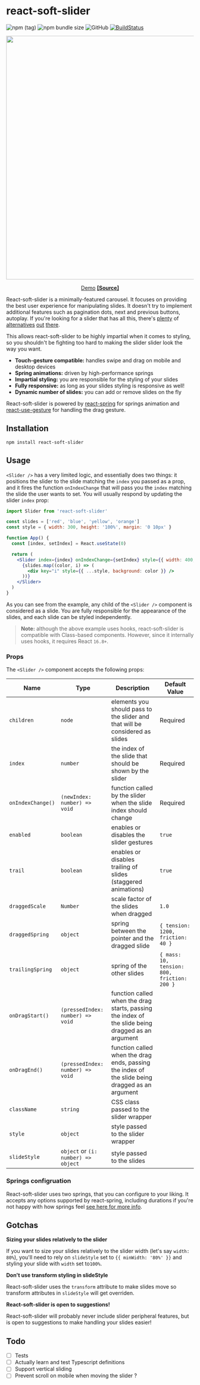 # react-soft-slider

![npm (tag)](https://img.shields.io/npm/v/react-soft-slider/beta.svg) ![npm bundle size](https://img.shields.io/bundlephobia/minzip/react-soft-slider.svg) ![GitHub](https://img.shields.io/github/license/dbismut/react-soft-slider.svg) [![BuildStatus](https://travis-ci.org/dbismut/react-soft-slider.svg)](https://travis-ci.org/dbismut/react-use-gesture)

<p align="middle">
  <a href="https://nwj6597vq4.codesandbox.io"><img src="https://i.imgur.com/Lh8l5tB.gif" width="655"/></a>
</p>
<p align="middle">
  <a href="https://nwj6597vq4.codesandbox.io">Demo</a>
    <a href="https://codesandbox.io/s/nwj6597vq4"><b>[Source]</b></a>
</p>

React-soft-slider is a minimally-featured carousel. It focuses on providing the best user experience for manipulating slides. It doesn't try to implement additional features such as pagination dots, next and previous buttons, autoplay. If you're looking for a slider that has all this, there's [plenty](https://github.com/akiran/react-slick) of [alternatives](https://github.com/FormidableLabs/nuka-carousel) [out](https://github.com/express-labs/pure-react-carousel) [there](https://github.com/voronianski/react-swipe).

This allows react-soft-slider to be highly impartial when it comes to styling, so you shouldn't be fighting too hard to making the slider slider look the way you want.

- **Touch-gesture compatible:** handles swipe and drag on mobile and desktop devices
- **Spring animations:** driven by high-performance springs
- **Impartial styling:** you are responsible for the styling of your slides
- **Fully responsive:** as long as your slides styling is responsive as well!
- **Dynamic number of slides:** you can add or remove slides on the fly

React-soft-slider is powered by [react-spring](https://github.com/react-spring/react-spring) for springs animation and [react-use-gesture](https://github.com/react-spring/react-use-gesture) for handling the drag gesture.

## Installation

```
npm install react-soft-slider
```

## Usage

`<Slider />` has a very limited logic, and essentially does two things: it positions the slider to the slide matching the `index` you passed as a prop, and it fires the function `onIndexChange` that will pass you the `index` matching the slide the user wants to set. You will usually respond by updating the slider `index` prop:

```jsx
import Slider from 'react-soft-slider'

const slides = ['red', 'blue', 'yellow', 'orange']
const style = { width: 300, height: '100%', margin: '0 10px' }

function App() {
  const [index, setIndex] = React.useState(0)

  return (
    <Slider index={index} onIndexChange={setIndex} style={{ width: 400, height: 200 }}>
      {slides.map((color, i) => (
        <div key="i" style={{ ...style, background: color }} />
      ))}
    </Slider>
  )
}
```

As you can see from the example, any child of the `<Slider />` component is considered as a slide. You are fully responsible for the appearance of the slides, and each slide can be styled independently.

> **Note:** although the above example uses hooks, react-soft-slider is compatible with Class-based components. However, since it internally uses hooks, it requires React `16.8+`.

### Props

The `<Slider />` component accepts the following props:

| Name              | Type                                | Description                                                                                       | Default Value                               |
| ----------------- | ----------------------------------- | ------------------------------------------------------------------------------------------------- | ------------------------------------------- |
| `children`        | `node`                              | elements you should pass to the slider and that will be considered as slides                      | Required                                    |
| `index`           | `number`                            | the index of the slide that should be shown by the slider                                         | Required                                    |
| `onIndexChange()` | `(newIndex: number) => void`        | function called by the slider when the slide index should change                                  | Required                                    |
| `enabled`         | `boolean`                           | enables or disables the slider gestures                                                           | `true`                                      |
| `trail`           | `boolean`                           | enables or disables trailing of slides (staggered animations)                                     | `true`                                      |
| `draggedScale`    | `Number`                            | scale factor of the slides when dragged                                                           | `1.0`                                       |
| `draggedSpring`   | `object`                            | spring between the pointer and the dragged slide                                                  | `{ tension: 1200, friction: 40 }`           |
| `trailingSpring`  | `object`                            | spring of the other slides                                                                        | `{ mass: 10, tension: 800, friction: 200 }` |
| `onDragStart()`   | `(pressedIndex: number) => void`    | function called when the drag starts, passing the index of the slide being dragged as an argument |                                             |
| `onDragEnd()`     | `(pressedIndex: number) => void`    | function called when the drag ends, passing the index of the slide being dragged as an argument   |                                             |
| `className`       | `string`                            | CSS class passed to the slider wrapper                                                            |                                             |
| `style`           | `object`                            | style passed to the slider wrapper                                                                |                                             |
| `slideStyle`      | `object` or `(i: number) => object` | style passed to the slides                                                                        |                                             |

### Springs configruation

React-soft-slider uses two springs, that you can configure to your liking. It accepts any options supported by react-spring, including durations if you're not happy with how springs feel [see here for more info](https://www.react-spring.io/docs/hooks/api).

## Gotchas

**Sizing your slides relatively to the slider**

If you want to size your slides relatively to the slider width (let's say `width: 80%`), you'll need to rely on `slideStyle` set to `{{ minWidth: '80%' }}` and styling your slide with `width` set to`100%`.

**Don't use transform styling in slideStyle**

React-soft-slider uses the `transform` attribute to make slides move so transform attributes in `slideStyle` will get overriden.

**React-soft-slider is open to suggestions!**

React-soft-slider will probably never include slider peripheral features, but is open to suggestions to make handling your slides easier!

## Todo

- [ ] Tests
- [ ] Actually learn and test Typescript definitions
- [ ] Support vertical sliding
- [ ] Prevent scroll on mobile when moving the slider ?
